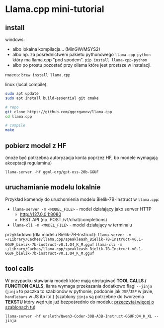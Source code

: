 # Llama.cpp mini-tutorial

## install

windows:
- albo lokalna kompilacja... (MinGW/MSYS2)
- albo np. za pośrednictwem pakietu pythonowego `llama-cpp-python` który ma llama.cpp "pod spodem".
  `pip install llama-cpp-python`
- albo po prostu pozostać przy ollama które jest prostsze w instalacji.

macos:
`brew install llama.cpp`

linux (local compile):

```bash
sudo apt update
sudo apt install build-essential git cmake

# repo
git clone https://github.com/ggerganov/llama.cpp
cd llama.cpp

# compile
make
```

## pobierz model z HF

(może być potrzebna autoryzacja konta poprzez HF, bo modele wymagają akceptacji regulaminu)

`llama-server -hf ggml-org/gpt-oss-20b-GGUF`

## uruchamianie modelu lokalnie

Przykład komendy do uruchomienia modelu Bielik-7B-Instruct w `llama.cpp`:

- `llama-server -m <MODEL_FILE>` - model działający jako serwer HTTP
  - http://127.0.0.1:8080
  - REST API (np. POST /v1/chat/completions)
- `llama-cli -m <MODEL_FILE>` - model działający w terminalu

przykładowo (dla modelu Bielik-7B-Instruct):
`llama-server -m ~/Library/Caches/llama.cpp/speakleash_Bielik-7B-Instruct-v0.1-GGUF_bielik-7b-instruct-v0.1.Q4_K_M.gguf`
`llama-cli -m ~/Library/Caches/llama.cpp/speakleash_Bielik-7B-Instruct-v0.1-GGUF_bielik-7b-instruct-v0.1.Q4_K_M.gguf`

## tool calls

W przypadku stawiania modeli które mają obsługiwać **TOOL CALLS / FUNCTION CALLS**, llama wymaga przekazania dodatkowo flagi `--jinja`
  (`jinja` to paczka to szablonów w pythonie, podobnie jak `JSF`/`JSP` w javie, `handlebars` w JS itp itd.)
  (szablony `jinja` są potrzebne do tworzenia **TEKSTU** który wędruje już bezpośrednio do modelu; [przeczytaj więcej o szablonach tu](https://huggingface.co/docs/transformers/main/chat_templating))

`llama-server -hf unsloth/Qwen3-Coder-30B-A3B-Instruct-GGUF:Q4_K_XL --jinja`
